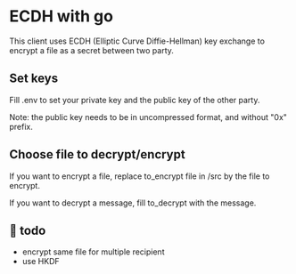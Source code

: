 # ECDH with go

This client uses ECDH (Elliptic Curve Diffie-Hellman) key exchange to encrypt a file as a secret between two party.

## Set keys

Fill .env to set your private key and the public key of the other party.

Note: the public key needs to be in uncompressed format, and without "0x" prefix.

## Choose file to decrypt/encrypt

If you want to encrypt a file, replace to_encrypt file in /src by the file to encrypt.

If you want to decrypt a message, fill to_decrypt with the message.

## 🔧 todo

- encrypt same file for multiple recipient
- use HKDF